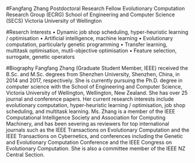 
#Fangfang Zhang
Postdoctoral Research Fellow
Evolutionary Computation Research Group (ECRG)
School of Engineering and Computer Science (SECS)
Victoria University of Wellington


#Reserch Interests
• Dynamic job shop scheduling, hyper-heuristic learning / optimisation
• Artificial intelligence, machine learning
• Evolutionary computation, particularly genetic programming
• Transfer learning, multitask optimisation, mutli-objective optimisation
• Feature selection, surrogate, genetic operators


#Biography
Fangfang Zhang (Graduate Student Member, IEEE)
received the B.Sc. and M.Sc. degrees from Shenzhen
University, Shenzhen, China, in 2014 and 2017,
respectively. She is currently pursuing the Ph.D.
degree in computer science with the School of Engineering
and Computer Science, Victoria University
of Wellington, Wellington, New Zealand.
She has over 25 journal and conference papers.
Her current research interests include evolutionary
computation, hyper-heuristic learning / optimisation,
job shop scheduling, and multitask learning.
Ms. Zhang is a member of the IEEE Computational Intelligence Society
and Association for Computing Machinery, and has been severing as reviewers
for top international journals such as the IEEE Transactions on Evolutionary
Computation and the IEEE Transactions on Cybernetics, and conferences
including the Genetic and Evolutionary Computation Conference and the IEEE
Congress on Evolutionary Computation. She is also a committee member of
the IEEE NZ Central Section.
